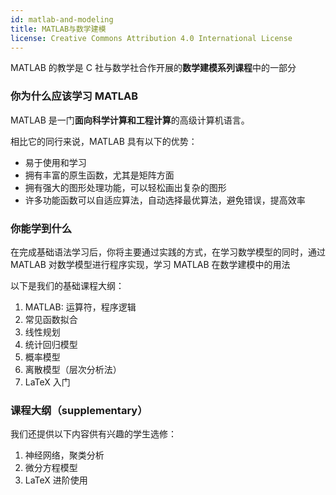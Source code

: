 ```yaml
---
id: matlab-and-modeling
title: MATLAB与数学建模
license: Creative Commons Attribution 4.0 International License
---
```


MATLAB 的教学是 C 社与数学社合作开展的**数学建模系列课程**中的一部分

### 你为什么应该学习 MATLAB

MATLAB 是一门**面向科学计算和工程计算**的高级计算机语言。

相比它的同行来说，MATLAB 具有以下的优势：

- 易于使用和学习
- 拥有丰富的原生函数，尤其是矩阵方面
- 拥有强大的图形处理功能，可以轻松画出复杂的图形
- 许多功能函数可以自适应算法，自动选择最优算法，避免错误，提高效率

### 你能学到什么

在完成基础语法学习后，你将主要通过实践的方式，在学习数学模型的同时，通过 MATLAB 对数学模型进行程序实现，学习 MATLAB 在数学建模中的用法

以下是我们的基础课程大纲：

1. MATLAB: 运算符，程序逻辑
2. 常见函数拟合
3. 线性规划
4. 统计回归模型
5. 概率模型
6. 离散模型（层次分析法）
7. LaTeX 入门

### 课程大纲（supplementary）

我们还提供以下内容供有兴趣的学生选修：

1. 神经网络，聚类分析
2. 微分方程模型
3. LaTeX 进阶使用
